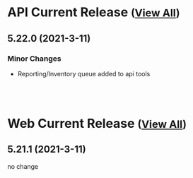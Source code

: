 
# API Current Release <small>([View All](/API.md))</small>
## 5.22.0 (2021-3-11)
### Minor Changes 

- Reporting/Inventory queue added to api tools

<br><br>
# Web Current Release <small>([View All](/Web.md))</small>
## 5.21.1 (2021-3-11)
no change

  